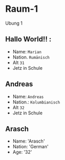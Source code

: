# Raum-1
Ubung 1

## Hallo World!! :
- Name: `Marian`
- Nation. `Rumänisch`
- Alt `31`
- Jetz in Schule

## Andreas
- Name: `Andreas`
- Nation.: `Kolumbianisch`
- Alt `32`
- Jetz in Schule

## Arasch
- Name: 'Arasch'
- Nation: 'German'
- Age: '32'

